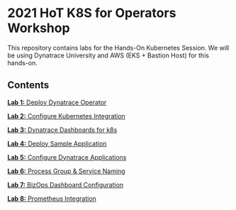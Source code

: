 # 2021 HoT K8S for Operators Workshop 

This repository contains labs for the Hands-On Kubernetes Session. We will be using Dynatrace University and AWS (EKS + Bastion Host) for this hands-on.

## Contents

[**Lab 1:** Deploy Dynatrace Operator](/Dynatrace%20for%20Cloud%20Operators%20(K8s)/content/01_Deploy_Dynatrace_Operator/index.md)

[**Lab 2:** Configure Kubernetes Integration](/Dynatrace%20for%20Cloud%20Operators%20(K8s)/content/02_Configure_Kubernetes_Integration/index.md)

[**Lab 3:** Dynatrace Dashboards for k8s](/Dynatrace%20for%20Cloud%20Operators%20(K8s)/content/03_Dynatrace_Dashboards/index.md)

[**Lab 4:** Deploy Sample Application](/Dynatrace%20for%20Cloud%20Operators%20(K8s)/content/04_Deploy_Sample_Application/index.md)

[**Lab 5:** Configure Dynatrace Applications](/Dynatrace%20for%20Cloud%20Operators%20(K8s)/content/05_Configure_Dynatrace_Applications/index.md)

[**Lab 6:** Process Group & Service Naming](/Dynatrace%20for%20Cloud%20Operators%20(K8s)/content/06_Process_Group_and_Service_Naming/index.md)

[**Lab 7:** BizOps Dashboard Configuration](/Dynatrace%20for%20Cloud%20Operators%20(K8s)/content/07_BizOps_Dashboard_Configuration/index.md)

[**Lab 8:** Prometheus Integration](/Dynatrace%20for%20Cloud%20Operators%20(K8s)/content/08_Prometheus_Integration/index.md)
